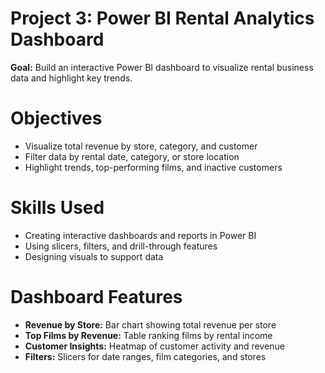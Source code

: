 # Project 3: Power BI Rental Analytics Dashboard

**Goal:** Build an interactive Power BI dashboard to visualize rental business data and highlight key trends.

# Objectives
- Visualize total revenue by store, category, and customer  
- Filter data by rental date, category, or store location  
- Highlight trends, top-performing films, and inactive customers  

# Skills Used
- Creating interactive dashboards and reports in Power BI  
- Using slicers, filters, and drill-through features  
- Designing visuals to support data  

# Dashboard Features
- **Revenue by Store:** Bar chart showing total revenue per store  
- **Top Films by Revenue:** Table ranking films by rental income  
- **Customer Insights:** Heatmap of customer activity and revenue  
- **Filters:** Slicers for date ranges, film categories, and stores
